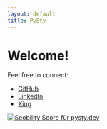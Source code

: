 ```yaml
---
layout: default
title: PySty 
---
```


# Welcome!

Feel free to connect:
- [GitHub](https://github.com/sempre76)
- [LinkedIn](https://www.linkedin.com/in/mario-semper-94475528/)
- [Xing](https://www.xing.com/profile/Mario_Semper/)

<a href="https://freetools.seobility.net/de/seocheck/pysty.dev"><img src="https://freetools.seobility.net/widget/widget.png?url=pysty.dev" alt="Seobility Score für pysty.dev"></a>